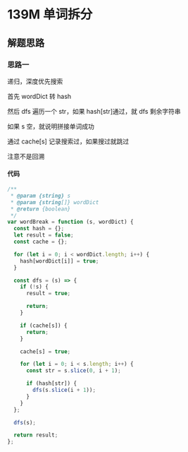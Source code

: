 # 139M 单词拆分

## 解题思路

### 思路一

递归，深度优先搜索

首先 wordDict 转 hash

然后 dfs 遍历一个 str，如果 hash[str]通过，就 dfs 剩余字符串

如果 s 空，就说明拼接单词成功

通过 cache[s] 记录搜索过，如果搜过就跳过

注意不是回溯

#### 代码

```js
/**
 * @param {string} s
 * @param {string[]} wordDict
 * @return {boolean}
 */
var wordBreak = function (s, wordDict) {
  const hash = {};
  let result = false;
  const cache = {};

  for (let i = 0; i < wordDict.length; i++) {
    hash[wordDict[i]] = true;
  }

  const dfs = (s) => {
    if (!s) {
      result = true;

      return;
    }

    if (cache[s]) {
      return;
    }

    cache[s] = true;

    for (let i = 0; i < s.length; i++) {
      const str = s.slice(0, i + 1);

      if (hash[str]) {
        dfs(s.slice(i + 1));
      }
    }
  };

  dfs(s);

  return result;
};
```
